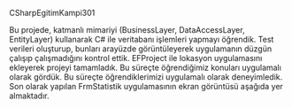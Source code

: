 CSharpEgitimKampi301 

Bu projede, katmanlı mimariyi (BusinessLayer, DataAccessLayer, EntityLayer) kullanarak C# ile veritabanı işlemleri yapmayı öğrendik. 
Test verileri oluşturup, bunları arayüzde görüntüleyerek uygulamanın düzgün çalışıp çalışmadığını kontrol ettik. 
EFProject ile lokasyon uygulamasını ekleyerek projeyi tamamladık. Bu süreçte öğrendiğimiz konuları uygulamalı olarak gördük. Bu süreçte öğrendiklerimizi uygulamalı olarak deneyimledik.
Son olarak yapılan FrmStatistik uygulamasının ekran görüntüsü aşağıda yer almaktadır.








